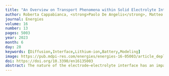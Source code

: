 ```yaml
---
title: "An Overview on Transport Phenomena within Solid Electrolyte Interphase and Their Impact on the Performance and Durability of Lithium-Ion Batteries"
author: Roberta Cappabianca, <strong>Paolo De Angelis</strong>, Matteo Fasano, Eliodoro Chiavazzo, Pietro Asinari
journal: Energies
volume: 16
number: 13
pages: 5003
year: 2023
month: 6
day: 28
keywords: [Diffusion,Interface,Lithium-ion,Battery,Modeling]
image: https://pub.mdpi-res.com/energies/energies-16-05003/article_deploy/html/images/energies-16-05003-ag.png
doi: https://doi.org/10.3390/en16135003
abstract: The nature of the electrode–electrolyte interface has an impact on the performance and durability of lithium-ion batteries (LIBs). The initial electrolyte's thermodynamic instability at the anode–electrolyte interface in LIBs results in the formation of a passivation layer, called solid electrolyte interphase (SEI). The initial dense and intact layer allows Li+ transport and restricts electron tunneling, thus preventing electrolyte decomposition and ensuring the electrochemical stability of a battery. However, the growth of this layer can reduce the availability of active lithium and electrolyte, and ultimately lead to an irreversible battery capacity fade. Investigating the transport phenomena of lithium ions within SEI is crucial for understanding its formation and growth. Nonetheless, accurately describing all relevant mechanisms is challenging due to its complex and multiscale nature. An overview of current computational efforts to study Li+ transport within SEI is given in this article, ranging from electronic/atomistic scale simulations to macroscopic models. The drawbacks and advantages of the proposed numerical approaches are summarized along with the obstacles that need to be overcome to obtain accurate experimental data, identified on the basis of the most recent literature evidence. We highlight collaboration gaps between modeling and experimental approaches, as well as the urgent need for new multiscale models, to gain a better understanding of such a crucial transport phenomenon.
---
```

